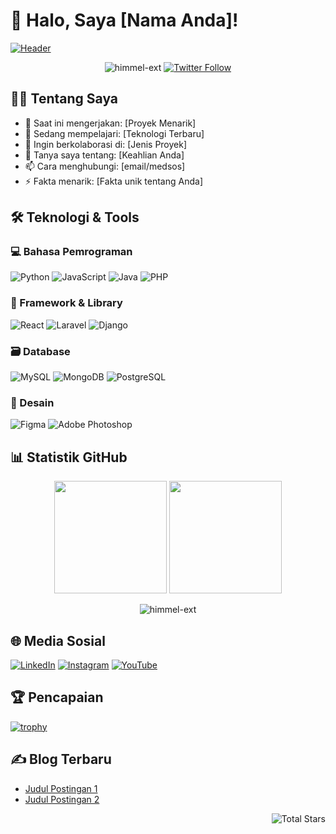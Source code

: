 # 👋 Halo, Saya [Nama Anda]! 

[![Header](https://avatars.githubusercontent.com/u/216211112?v=4)](https://www.himmel.web.id)

<p align="center">
  <img src="https://komarev.com/ghpvc/?username=himmel-ext&label=Profile%20Views&color=0e75b6&style=flat" alt="himmel-ext" /> 
  <a href="https://twitter.com/himmel-ext"><img src="https://img.shields.io/twitter/follow/himmel-ext?logo=twitter&style=flat-square" alt="Twitter Follow"/></a>
</p>

## 🧑‍💻 Tentang Saya

- 🔭 Saat ini mengerjakan: [Proyek Menarik]
- 🌱 Sedang mempelajari: [Teknologi Terbaru]
- 👯 Ingin berkolaborasi di: [Jenis Proyek]
- 💬 Tanya saya tentang: [Keahlian Anda]
- 📫 Cara menghubungi: [email/medsos]
- ⚡ Fakta menarik: [Fakta unik tentang Anda]

## 🛠️ Teknologi & Tools

### 💻 Bahasa Pemrograman
![Python](https://img.shields.io/badge/-Python-3776AB?logo=python&logoColor=white)
![JavaScript](https://img.shields.io/badge/-JavaScript-F7DF1E?logo=javascript&logoColor=black)
![Java](https://img.shields.io/badge/-Java-007396?logo=java&logoColor=white)
![PHP](https://img.shields.io/badge/-PHP-777BB4?logo=php&logoColor=white)

### 🚀 Framework & Library
![React](https://img.shields.io/badge/-React-61DAFB?logo=react&logoColor=black)
![Laravel](https://img.shields.io/badge/-Laravel-FF2D20?logo=laravel&logoColor=white)
![Django](https://img.shields.io/badge/-Django-092E20?logo=django&logoColor=white)

### 🗃️ Database
![MySQL](https://img.shields.io/badge/-MySQL-4479A1?logo=mysql&logoColor=white)
![MongoDB](https://img.shields.io/badge/-MongoDB-47A248?logo=mongodb&logoColor=white)
![PostgreSQL](https://img.shields.io/badge/-PostgreSQL-336791?logo=postgresql&logoColor=white)

### 🎨 Desain
![Figma](https://img.shields.io/badge/-Figma-F24E1E?logo=figma&logoColor=white)
![Adobe Photoshop](https://img.shields.io/badge/-Photoshop-31A8FF?logo=adobe-photoshop&logoColor=white)

## 📊 Statistik GitHub

<p align="center">
  <img height="180em" src="https://github-readme-stats.vercel.app/api?username=himmel-ext&show_icons=true&theme=dracula&include_all_commits=true&count_private=true"/>
  <img height="180em" src="https://github-readme-stats.vercel.app/api/top-langs/?username=himmel-ext&layout=compact&langs_count=8&theme=dracula"/>
</p>

<p align="center">
  <img src="https://github-readme-streak-stats.herokuapp.com/?user=himmel-ext&theme=dracula" alt="himmel-ext" />
</p>

## 🌐 Media Sosial

[![LinkedIn](https://img.shields.io/badge/-LinkedIn-0A66C2?logo=linkedin&logoColor=white)](https://linkedin.com/in/himmel-ext)
[![Instagram](https://img.shields.io/badge/-Instagram-E4405F?logo=instagram&logoColor=white)](https://instagram.com/himmel-ext)
[![YouTube](https://img.shields.io/badge/-YouTube-FF0000?logo=youtube&logoColor=white)](https://youtube.com/@himmel-ext)

## 🏆 Pencapaian

[![trophy](https://github-profile-trophy.vercel.app/?username=himmel-ext&theme=onedark&row=1)](https://github.com/ryo-ma/github-profile-trophy)

## ✍️ Blog Terbaru
<!-- BLOG-POST-LIST:START -->
- [Judul Postingan 1](https://your-blog.com/post1)
- [Judul Postingan 2](https://your-blog.com/post2)
<!-- BLOG-POST-LIST:END -->

<p align="right">
  <img src="https://img.shields.io/badge/dynamic/json?label=Total%20Stars&query=%24.stars&url=https://api.github-star-counter.workers.dev/user/himmel-ext" alt="Total Stars">
</p>